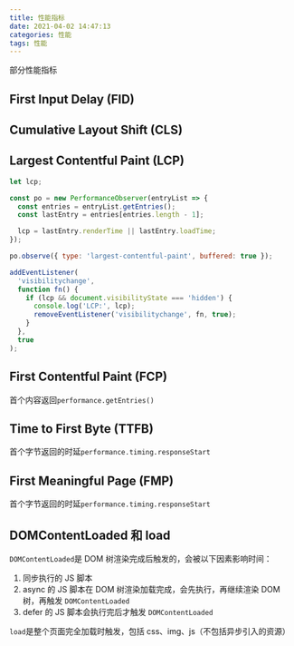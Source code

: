 ```yaml
---
title: 性能指标
date: 2021-04-02 14:47:13
categories: 性能
tags: 性能
---
```


部分性能指标

<!--more-->

## First Input Delay (FID)

## Cumulative Layout Shift (CLS)

## Largest Contentful Paint (LCP)

```javascript
let lcp;

const po = new PerformanceObserver(entryList => {
  const entries = entryList.getEntries();
  const lastEntry = entries[entries.length - 1];

  lcp = lastEntry.renderTime || lastEntry.loadTime;
});

po.observe({ type: 'largest-contentful-paint', buffered: true });

addEventListener(
  'visibilitychange',
  function fn() {
    if (lcp && document.visibilityState === 'hidden') {
      console.log('LCP:', lcp);
      removeEventListener('visibilitychange', fn, true);
    }
  },
  true
);
```

## First Contentful Paint (FCP)

首个内容返回`performance.getEntries()`

## Time to First Byte (TTFB)

首个字节返回的时延`performance.timing.responseStart`

## First Meaningful Page (FMP)

首个字节返回的时延`performance.timing.responseStart`

## DOMContentLoaded 和 load

`DOMContentLoaded`是 DOM 树渲染完成后触发的，会被以下因素影响时间：

1. 同步执行的 JS 脚本
2. async 的 JS 脚本在 DOM 树渲染加载完成，会先执行，再继续渲染 DOM 树，再触发 `DOMContentLoaded`
3. defer 的 JS 脚本会执行完后才触发 `DOMContentLoaded`

`load`是整个页面完全加载时触发，包括 css、img、js（不包括异步引入的资源）
